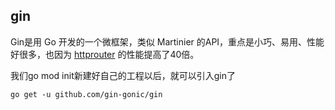 ## gin

Gin是用 Go 开发的一个微框架，类似 Martinier 的API，重点是小巧、易用、性能好很多，也因为 [httprouter](https://github.com/julienschmidt/httprouter) 的性能提高了40倍。

我们go mod init新建好自己的工程以后，就可以引入gin了

```shell
go get -u github.com/gin-gonic/gin
```

